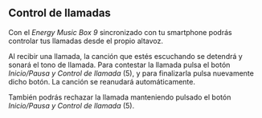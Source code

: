 ## Control de llamadas

Con el *Energy Music Box 9* sincronizado con tu smartphone podrás controlar tus llamadas desde el propio altavoz.

Al recibir una llamada, la canción que estés escuchando se detendrá y sonará el tono de llamada. Para contestar la llamada pulsa el botón *Inicio/Pausa y Control de llamada* (5), y para finalizarla pulsa nuevamente dicho botón. La canción se reanudará automáticamente.

También podrás rechazar la llamada manteniendo pulsado el botón *Inicio/Pausa y Control de llamada* (5).

